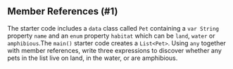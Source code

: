 ## Member References (#1)

The starter code includes a `data` class called `Pet` containing a `var String`
property `name` and an `enum` property `habitat` which can be `land`, `water`
or `amphibious`.The `main()` starter code creates a `List<Pet>`. Using `any`
together with member references, write three expressions to discover whether
any pets in the list live on land, in the water, or are amphibious.